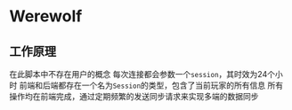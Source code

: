 # Werewolf

## 工作原理
在此脚本中不存在用户的概念
每次连接都会参数一个`session`，其时效为24个小时
前端和后端都存在一个名为`Session`的类型，包含了当前玩家的所有信息
所有操作均在前端完成，通过定期频繁的发送同步请求来实现多端的数据同步
